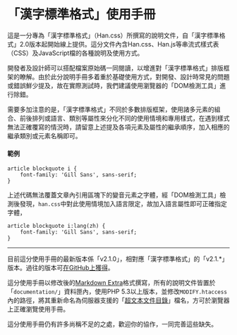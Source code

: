
「漢字標準格式」使用手冊
======


這是一分專為「漢字標準格式」（Han.css）所撰寫的說明文件，自「漢字標準格式」2.0版本起開始線上提供。這分文件內含Han.css、Han.js等串流式樣式表（CSS）及JavaScript檔的各種說明及使用方式。

開發者及設計師可以搭配檔案原始碼一同閱讀，以增進對「漢字標準格式」排版框架的瞭解。由於此分說明手冊多着重於基礎使用方式，對開發、設計時常見的問題或錯誤鮮少提及，故在實際測試時，我們建議使用瀏覽器的「DOM檢測工具」進行除錯。

需要多加注意的是，「漢字標準格式」不同於多數排版框架，使用諸多元素的組合、前後排列或語言、類別等屬性來分化不同的使用情境和專用樣式，在遇到樣式無法正確覆寫的情況時，請留意上述提及各項元素及屬性的繼承順序，加入相應的繼承類別或元素名稱即可。


#### 範例

  
    article blockquote i {
        font-family: 'Gill Sans', sans-serif;
    }

上述代碼無法覆蓋文章內引用區塊下的變音元素之字體，經「DOM檢測工具」檢測後發現，`han.css`中對此使用情境加入語言限定，故加入語言屬性即可正確指定字體，

    article blockquote i:lang(zh) {
        font-family: 'Gill Sans', sans-serif;
    }



***

目前這分使用手冊的最新版本係「v2.1.0」，相對應「漢字標準格式」的「v2.1.*」版本。過往的版本可[在GitHub上獲得][releases]。

[releases]: https://github.com/ethantw/Manual-of-Han/releases


這分使用手冊以修改後的[Markdown Extra]格式撰寫，所有的說明文件皆置於「`documentation/`」資料匣內，使用PHP 5.3以上版本，並修改`MODIFY.htaccess`內的路徑，將其重新命名為伺服器支援的「[超文本文件目錄][htaccess]」檔名，方可於瀏覽器上正確瀏覽使用手冊。

[Markdown Extra]: http://michelf.ca/projects/php-markdown/extra
[htaccess]: https://zh.wikipedia.org/wiki/.htaccess


這分使用手冊仍有許多尚稱不足的之處，歡迎你的協作，一同完善這些缺失。


















